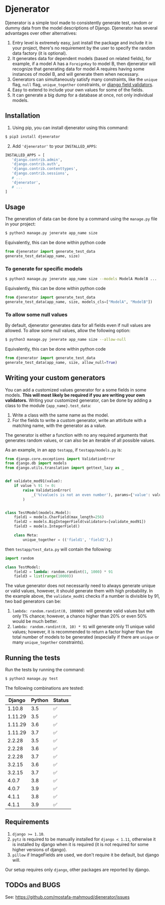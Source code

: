 # Djenerator

Djenerator is a simple tool made to consistently generate test, random or dummy data from the model descriptions of Django. Djenerator has several advantages
over other alternatives:

1. Entry level is extremely easy, just install the package and include it in your project, there's no requirement by the user to specify the random data factory (it is optional).
2. It generates data for dependent models (based on related fields), for example, if a model A has a `ForeignKey` to model B, then djenerator will recognize that
generating data for model A requires having some instances of model B, and will
generate them when necessary.
3. Generators can simultaneously satisfy many constraints, like the `unique` flag,
`null` flag, `unique_together` constraints, or [django field validators](https://docs.djangoproject.com/en/3.2/ref/validators/).
4. Easy to extend to include your own values for some of the fields.
5. It can generate a big dump for a database at once, not only individual models.


## Installation

1. Using pip, you can install djenerator using this command:

```bash
$ pip3 install djenerator
```

2. Add `'djenerator'` to your `INSTALLED_APPS`:

```python
INSTALLED_APPS = [
   'django.contrib.admin',
   'django.contrib.auth',
   'django.contrib.contenttypes',
   'django.contrib.sessions',
   # ...
   'djenerator',
   # ...
]
```

## Usage

The generation of data can be done by a command using the `manage.py` file in your project:

```bash
$ python3 manage.py jenerate app_name size
```

Equivalently, this can be done within python code

```python
from djenerator import generate_test_data
generate_test_data(app_name, size)
```

### To generate for specific models

```bash
$ python3 manage.py jenerate app_name size --models ModelA ModelB ...
```

Equivalently, this can be done within python code

```python
from djenerator import generate_test_data
generate_test_data(app_name, size, models_cls=["ModelA", "ModelB"])
```

### To allow some null values

By default, djenerator generates data for all fields even if null values are allowed. To allow some null values, allow the following option:

```bash
$ python3 manage.py jenerate app_name size --allow-null
```

Equivalently, this can be done within python code

```python
from djenerator import generate_test_data
generate_test_data(app_name, size, allow_null=True)
```

## Writing your custom generators

You can add a customized values generator for a some fields in some models.
**This will most likely be required if you are writing your own validators.**
Writing your customized generator, can be done by adding a class to the module `{app_name}.test_data`:
1. Write a class with the same name as the model.
2. For the fields to write a custom generator, write an attirbute with a matching name, with the generator as a value.

The generator is either a function with no any required arguments that generates random values, or can also be an iterable of all possible values.

As an example, in an app `testapp`, if `testapp/models.py` is:

```python
from django.core.exceptions import ValidationError
from django.db import models
from django.utils.translation import gettext_lazy as _


def validate_mod91(value):
    if value % 91 != 0:
        raise ValidationError(
            _('%(value)s is not an even number'), params={'value': value},
        )


class TestModel(models.Model):
    field1 = models.CharField(max_length=256)
    field2 = models.BigIntegerField(validators=[validate_mod91])
    field3 = models.IntegerField()

    class Meta:
        unique_together = (('field1', 'field2'),)
```

then `testapp/test_data.py` will contain the following:

```python
import random

class TestModel:
    field2 = lambda: random.randint(1, 1000) * 91
    field3 = list(range(10000))
```

The value generator does not necessarily need to always generate unique or valid values, however, it should generate them with high probability.
In the example above, the `validate_mod91` checks if a number is divisible by 91, two bad generators can be:
1. `lambda: random.randint(0, 100000)` will generate valid values but with only 1% chance; however, a chance higher than 20% or even 50% would be much better.
1. `lambda: random.randint(0, 10) * 91` will generate only 11 unique valid values; however, it is recommended to return a factor higher than the total number of models to be generated (especially if there are `unique` or many `unique_together` constraints).


## Running the tests

Run the tests by running the command:

```bash
$ python3 manage.py test
```

The following combinations are tested:

| Django      | Python      | Status |
| ----------- | ----------- | ------ |
|    1.10.8   |     3.5     |   ✅   |
|    1.11.29  |     3.5     |   ✅   |
|    1.11.29  |     3.6     |   ✅   |
|    1.11.29  |     3.7     |   ✅   |
|    2.2.28   |     3.5     |   ✅   |
|    2.2.28   |     3.6     |   ✅   |
|    2.2.28   |     3.7     |   ✅   |
|    3.2.15   |     3.6     |   ✅   |
|    3.2.15   |     3.7     |   ✅   |
|    4.0.7    |     3.8     |   ✅   |
|    4.0.7    |     3.9     |   ✅   |
|    4.1.1    |     3.8     |   ✅   |
|    4.1.1    |     3.9     |   ✅   |

## Requirements

1. `django >= 1.10`.
1. `pytz` is required to be manually installed for `django < 1.11`, otherwise it is installed by django when it is required (it is not required for some higher versions of django).
1. `pillow` if ImageFields are used, we don't require it be default, but django will.

Our setup requires only `django`, other packages are reported by django.

## TODOs and BUGS

See: https://github.com/mostafa-mahmoud/djenerator/issues
